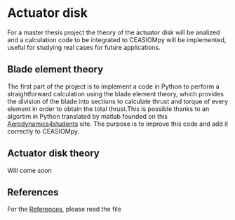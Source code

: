 Actuator disk
============
For a master thesis project the theory of the actuator disk will be analized and a calculation code to be integrated to CEASIOMpy will be implemented, useful for studying real cases for future applications.

Blade element theory 
--------------------

The first part of the project is to implement a code in Python to perform a straightforward calculation using the blade element theory, which provides the division of the blade into sections to calculate thrust and torque of every element in order to obtain the total thrust.This is possible thanks to an algortim in Python translated by matlab founded on this [Aerodynamics4students](http://www.aerodynamics4students.com/propulsion/blade-element-propeller-theory.php) site.
The purpose is to improve this code and add it correctly to CEASIOMpy.

Actuator disk theory
--------------------

Will come soon

References
----------

For the [References](./References.md), please read the file
